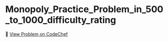 # Monopoly_Practice_Problem_in_500_to_1000_difficulty_rating

🔗 [View Problem on CodeChef](https://www.codechef.com/practice/course/logical-problems/DIFF800/problems/MONOPOLY2)
